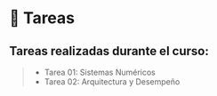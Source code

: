 # 📝 Tareas 

## Tareas realizadas durante el curso:

> - Tarea 01: Sistemas Numéricos
> - Tarea 02: Arquitectura y Desempeño
